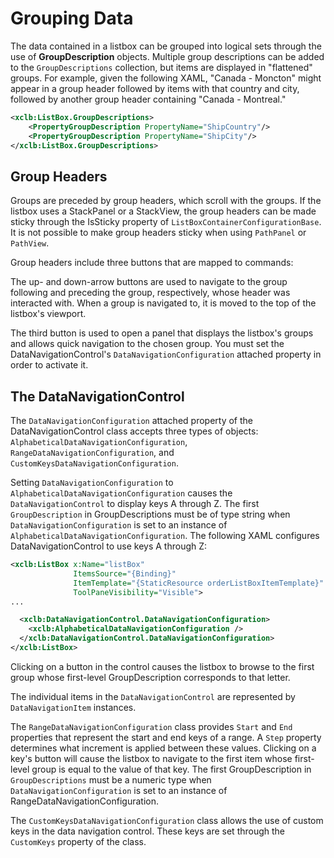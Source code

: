 # Grouping Data

The data contained in a listbox can be grouped into logical sets through the use of **GroupDescription** objects. Multiple group descriptions can be added to the `GroupDescriptions` collection, but items are displayed in "flattened" groups. For example, given the following XAML, "Canada - Moncton" might appear in a group header followed by items with that country and city, followed by another group header containing "Canada - Montreal."

```xml
<xclb:ListBox.GroupDescriptions>
    <PropertyGroupDescription PropertyName="ShipCountry"/>
    <PropertyGroupDescription PropertyName="ShipCity"/>
</xclb:ListBox.GroupDescriptions>
```

## Group Headers
Groups are preceded by group headers, which scroll with the groups. If the listbox uses a StackPanel or a StackView, the group headers can be made sticky through the IsSticky property of `ListBoxContainerConfigurationBase`. It is not possible to make group headers sticky when using `PathPanel` or `PathView`.

Group headers include three buttons that are mapped to commands: 

The up- and down-arrow buttons are used to navigate to the group following and preceding the group, respectively, whose header was interacted with. When a group is navigated to, it is moved to the top of the listbox's viewport.

The third button is used to open a panel that displays the listbox's groups and allows quick navigation to the chosen group. You must set the DataNavigationControl's `DataNavigationConfiguration` attached property in order to activate it.

## The DataNavigationControl
The `DataNavigationConfiguration` attached property of the DataNavigationControl class accepts three types of objects: `AlphabeticalDataNavigationConfiguration`, `RangeDataNavigationConfiguration`, and `CustomKeysDataNavigationConfiguration`.

Setting `DataNavigationConfiguration` to `AlphabeticalDataNavigationConfiguration` causes the `DataNavigationControl` to display keys A through Z. The first `GroupDescription` in GroupDescriptions must be of type string when `DataNavigationConfiguration` is set to an instance of `AlphabeticalDataNavigationConfiguration`. The following XAML configures DataNavigationControl to use keys A through Z:

```xml
<xclb:ListBox x:Name="listBox"
              ItemsSource="{Binding}"
              ItemTemplate="{StaticResource orderListBoxItemTemplate}"
              ToolPaneVisibility="Visible">
...

  <xclb:DataNavigationControl.DataNavigationConfiguration>
    <xclb:AlphabeticalDataNavigationConfiguration />
  </xclb:DataNavigationControl.DataNavigationConfiguration>
</xclb:ListBox>
```

Clicking on a button in the control causes the listbox to browse to the first group whose first-level GroupDescription corresponds to that letter.

The individual items in the `DataNavigationControl` are represented by `DataNavigationItem` instances.

The `RangeDataNavigationConfiguration` class provides `Start` and `End` properties that represent the start and end keys of a range. A `Step` property determines what increment is applied between these values. Clicking on a key's button will cause the listbox to navigate to the first item whose first-level group is equal to the value of that key. The first GroupDescription in `GroupDescriptions` must be a numeric type when `DataNavigationConfiguration` is set to an instance of RangeDataNavigationConfiguration.

The `CustomKeysDataNavigationConfiguration` class allows the use of custom keys in the data navigation control. These keys are set through the `CustomKeys` property of the class.
